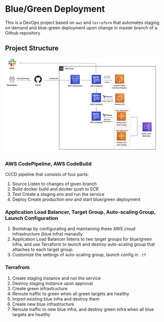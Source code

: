# Blue/Green Deployment

This is a DevOps project based on `aws` and `terraform` that automates staging on demand and blue-green deployment upon change in master branch of a Github repository

## Project Structure

![](https://github.com/nathanjonjon/aws-terraform-blue-green/blob/main/architecture.png)

### AWS CodePipeline, AWS CodeBuild 
CI/CD pipeline that consists of four parts:
1. Source
    Listen to changes of given branch
2. Build
    docker build and docker push to ECR
3. Test
    Create a staging env and run the service
4. Deploy
    Create production env and start blue/green deployment

### Application Load Balancer, Target Group, Auto-scaling Group, Launch Configuration
1. Bootstrap by configurating and maintaining these AWS cloud infrastructure (blue infra) manaully.
2. Application Load Balancer listens to two target groups for blue/green infra, and use Terraform to launch and destroy auto-scaling group that attaches to each target group.
3. Customize the settings of auto-scaling group, launch config in `.tf`

### Terrafrom
1. Create staging instance and run the service
2. Destroy staging instance upon approval
3. Create green infrastructure
4. Reroute traffic to green when all green targets are healthy
5. Import existing blue infra and destroy them
6. Create new blue infrastructure
7. Reroute traffic to new blue infra, and destroy green infra when all blue targets are healthy
